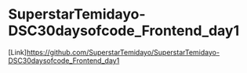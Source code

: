 # SuperstarTemidayo-DSC30daysofcode_Frontend_day1
[Link]https://github.com/SuperstarTemidayo/SuperstarTemidayo-DSC30daysofcode_Frontend_day1
